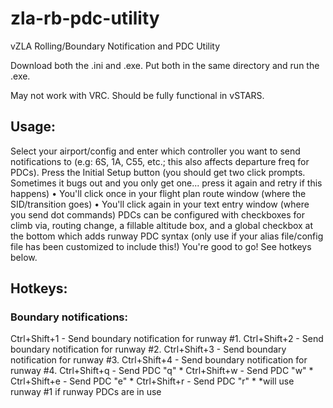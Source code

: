 # zla-rb-pdc-utility
vZLA Rolling/Boundary Notification and PDC Utility

Download both the .ini and .exe. Put both in the same directory and run the .exe.

May not work with VRC. Should be fully functional in vSTARS.

## Usage:
Select your airport/config and enter which controller you want to send notifications to (e.g: 6S, 1A, C55, etc.; this also affects departure freq for PDCs).
Press the Initial Setup button (you should get two click prompts. Sometimes it bugs out and you only get one... press it again and retry if this happens)
  • You'll click once in your flight plan route window (where the SID/transition goes)
  • You'll click again in your text entry window (where you send dot commands)
PDCs can be configured with checkboxes for climb via, routing change, a fillable altitude box, and a global checkbox at the bottom which adds runway PDC syntax (only use if your alias file/config file has been customized to include this!)
You're good to go! See hotkeys below. 

## Hotkeys:
### Boundary notifications:
Ctrl+Shift+1 - Send boundary notification for runway #1.
Ctrl+Shift+2 - Send boundary notification for runway #2.
Ctrl+Shift+3 - Send boundary notification for runway #3.
Ctrl+Shift+4 - Send boundary notification for runway #4.
Ctrl+Shift+q - Send PDC "q" \*
Ctrl+Shift+w - Send PDC "w" \*
Ctrl+Shift+e - Send PDC "e" \*
Ctrl+Shift+r - Send PDC "r" \*
\*will use runway #1 if runway PDCs are in use
